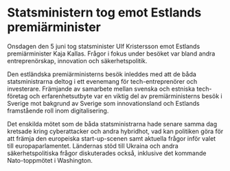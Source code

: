 # Statsministern tog emot Estlands premiärminister

Onsdagen den 5 juni tog statsminister Ulf Kristersson emot Estlands premiärminister Kaja Kallas. Frågor i fokus under besöket var bland andra entreprenörskap, innovation och säkerhetspolitik.


Den estländska premiärministerns besök inleddes med att de båda statsministrarna deltog i ett evenemang för tech\-entreprenörer och investerare. Främjande av samarbete mellan svenska och estniska tech\-företag och erfarenhetsutbyte var en viktig del av premiärministerns besök i Sverige mot bakgrund av Sverige som innovationsland och Estlands framstående roll inom digitalisering.

Det enskilda mötet som de båda statsministrarna hade senare samma dag kretsade kring cyberattacker och andra hybridhot, vad kan politiken göra för att främja den europeiska start\-up\-scenen samt aktuella frågor inför valet till europaparlamentet. Ländernas stöd till Ukraina och andra säkerhetspolitiska frågor diskuterades också, inklusive det kommande Nato\-toppmötet i Washington.
